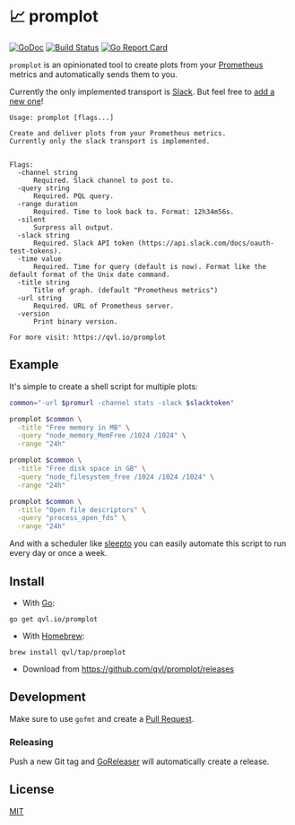 #  :chart_with_upwards_trend: promplot

[![GoDoc](https://godoc.org/qvl.io/promplot?status.svg)](https://godoc.org/qvl.io/promplot)
[![Build Status](https://travis-ci.org/qvl/promplot.svg?branch=master)](https://travis-ci.org/qvl/promplot)
[![Go Report Card](https://goreportcard.com/badge/qvl.io/promplot)](https://goreportcard.com/report/qvl.io/promplot)


`promplot` is an opinionated tool to create plots from your [Prometheus](https://prometheus.io/) metrics and automatically sends them to you.

Currently the only implemented transport is [Slack](https://slack.com/).
But feel free to [add a new one](#Development)!


    Usage: promplot [flags...]

    Create and deliver plots from your Prometheus metrics.
    Currently only the slack transport is implemented.


    Flags:
      -channel string
          Required. Slack channel to post to.
      -query string
          Required. PQL query.
      -range duration
          Required. Time to look back to. Format: 12h34m56s.
      -silent
          Surpress all output.
      -slack string
          Required. Slack API token (https://api.slack.com/docs/oauth-test-tokens).
      -time value
          Required. Time for query (default is now). Format like the default format of the Unix date command.
      -title string
          Title of graph. (default "Prometheus metrics")
      -url string
          Required. URL of Prometheus server.
      -version
          Print binary version.

    For more visit: https://qvl.io/promplot


## Example

It's simple to create a shell script for multiple plots:

```sh
common="-url $promurl -channel stats -slack $slacktoken"

promplot $common \
  -title "Free memory in MB" \
  -query "node_memory_MemFree /1024 /1024" \
  -range "24h"

promplot $common \
  -title "Free disk space in GB" \
  -query "node_filesystem_free /1024 /1024 /1024" \
  -range "24h"

promplot $common \
  -title "Open file descriptors" \
  -query "process_open_fds" \
  -range "24h"
```

And with a scheduler like [sleepto](https://qvl.io/sleepto) you can easily automate this script to run every day or once a week.


## Install

- With [Go](https://golang.org/):
```
go get qvl.io/promplot
```

- With [Homebrew](http://brew.sh/):
```
brew install qvl/tap/promplot
```

- Download from https://github.com/qvl/promplot/releases



## Development

Make sure to use `gofmt` and create a [Pull Request](https://github.com/qvl/promplot/pulls).


### Releasing

Push a new Git tag and [GoReleaser](https://github.com/goreleaser/releaser) will automatically create a release.


## License

[MIT](./license)
